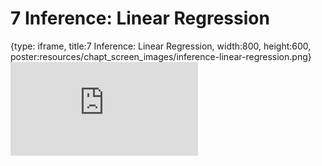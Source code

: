 # 7 Inference: Linear Regression
 
{type: iframe, title:7 Inference: Linear Regression, width:800, height:600, poster:resources/chapt_screen_images/inference-linear-regression.png}
![](https://datatrail-jhu.github.io/09_dataanalysis/no_toc/inference-linear-regression.html)
 

 
